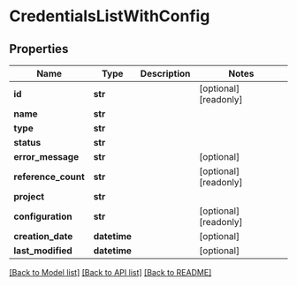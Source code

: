 # CredentialsListWithConfig

## Properties
Name | Type | Description | Notes
------------ | ------------- | ------------- | -------------
**id** | **str** |  | [optional] [readonly] 
**name** | **str** |  | 
**type** | **str** |  | 
**status** | **str** |  | 
**error_message** | **str** |  | [optional] 
**reference_count** | **str** |  | [optional] [readonly] 
**project** | **str** |  | 
**configuration** | **str** |  | [optional] [readonly] 
**creation_date** | **datetime** |  | [optional] 
**last_modified** | **datetime** |  | [optional] 

[[Back to Model list]](../README.md#documentation-for-models) [[Back to API list]](../README.md#documentation-for-api-endpoints) [[Back to README]](../README.md)



